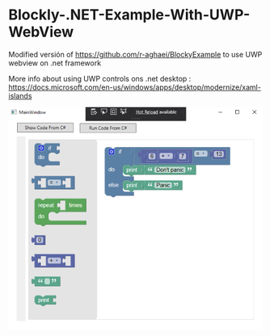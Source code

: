 # Blockly-.NET-Example-With-UWP-WebView

Modified versión of https://github.com/r-aghaei/BlockyExample to use UWP webview on .net framework

More info about using UWP controls ons .net desktop : https://docs.microsoft.com/en-us/windows/apps/desktop/modernize/xaml-islands

![alt text](https://github.com/rosesby/Blockly-.NET-Example-With-UWP-WebView/raw/master/BlockyExample/Capture.PNG)
